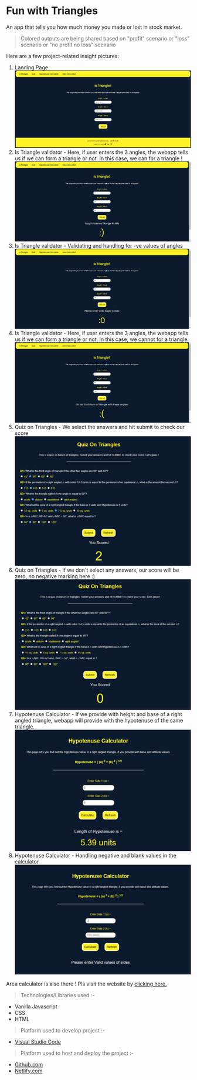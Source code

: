# Fun with Triangles
An app that tells you how much money you made or lost in stock market. 

>Colored outputs are being shared based on "profit" scenario or "loss" scenario or "no profit no loss" scenario

Here are a few project-related insight pictures:

1. Landing Page 
![landingpage](./images/landing.png)
2. Is Triangle validator - Here, if user enters the 3 angles, the webapp tells us if we can form a triangle or not. In this case, we can for a triangle !
![output1](./images/output1.png)
3. Is Triangle validator - Validating and handling for -ve values of angles
![output2](./images/output2.png)
4. Is Triangle validator - Here, if user enters the 3 angles, the webapp tells us if we can form a triangle or not. In this case, we cannot for a triangle.
![output3](./images/output3.png)
5. Quiz on Triangles - We select the answers and hit submit to check our score 
![quizOutput1](./images/qop1.png)
6. Quiz on Triangles - If we don't select any answers, our score will be zero, no negative marking here :)
![quizOutput2](./images/qop2.png)
5. Hypotenuse Calculator - If we provide with height and base of a right angled triangle, webapp will provide with the hypotenuse of the same triangle. 
![hypoOutput1](./images/hOP1.png)
6. Hypotenuse Calculator - Handling negative and blank values in the calculator
![hypoOutput1](./images/hOP2.png)

Area calculator is also there ! Pls visit the website by [clicking here.](https://fun-with-triangles-ba.netlify.app/area-index.html)
> Technologies/Libraries used :-
* Vanilla Javascript
* CSS
* HTML

> Platform used to develop project :-
* [Visual Studio Code](https://code.visualstudio.com/)
> Platform used to host and deploy the project :-
* [Github.com](https://github.com/ionbain)
* [Netlify.com](https://app.netlify.com/teams/bhaskartx/)

